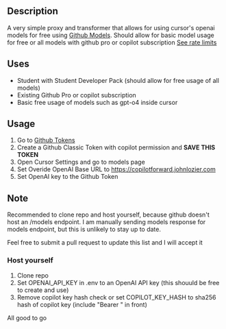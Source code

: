 ## Description

A very simple proxy and transformer that allows for using cursor's openai models for free using [Github Models](https://github.com/marketplace/models). Should allow for basic model usage for free or all models with github pro or copilot subscription [See rate limits](https://docs.github.com/en/github-models/prototyping-with-ai-models#rate-limits)

## Uses

- Student with Student Developer Pack (should allow for free usage of all models)
- Existing Github Pro or copilot subscription
- Basic free usage of models such as gpt-o4 inside cursor

## Usage

1. Go to [Github Tokens](https://github.com/settings/tokens)
2. Create a Github Classic Token with copilot permission and **SAVE THIS TOKEN**
3. Open Cursor Settings and go to models page
4. Set Overide OpenAI Base URL to https://copilotforward.johnlozier.com
5. Set OpenAI key to the Github Token

## Note

Recommended to clone repo and host yourself, because github doesn't host an /models endpoint. 
I am manually sending models response for models endpoint, but this is unlikely to stay up to date.

Feel free to submit a pull request to update this list and I will accept it

### Host yourself

1. Clone repo
2. Set OPENAI_API_KEY in .env to an OpenAI API key (this shouuld be free to create and use)
3. Remove copilot key hash check or set COPILOT_KEY_HASH to sha256 hash of copilot key (include "Bearer " in front)

All good to go
